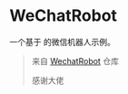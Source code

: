 # WeChatRobot
一个基于 的微信机器人示例。

> 来自 [WechatRobot](https://github.com/lich0821/WeChatRobot) 仓库
>
> 感谢大佬




